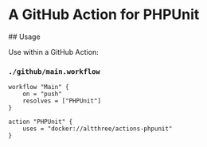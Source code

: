 # A GitHub Action for PHPUnit

## Usage

Use within a GitHub Action:

### `./github/main.workflow`

```
workflow "Main" {
    on = "push"
    resolves = ["PHPUnit"]
}

action "PHPUnit" {
    uses = "docker://altthree/actions-phpunit"
}
```
